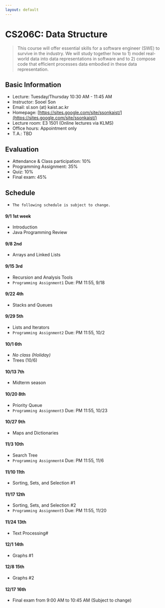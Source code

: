 ```yaml
---
layout: default
---
```


# **CS206C**: Data Structure

> This course will offer essential skills for a software engineer (SWE) to survive in the industry. We will study together how to 1) model real-world data into data representations in software and to 2) compose code that efficient processes data embodied in these data representation.  


## Basic Information
 * Lecture: Tuesday/Thursday 10:30 AM - 11:45 AM
 * Instructor: Sooel Son
 * Email: sl.son (at) kaist.ac.kr
 * Homepage: [https://sites.google.com/site/ssonkaist/](https://sites.google.com/site/ssonkaist/)
 * Lecture room: E3 1501 (Online lectures via KLMS)
 * Office hours: Appointment only
 * T.A.: TBD
 
## Evaluation
 * Attendance & Class participation: 10%
 * Programming Assignment: 35%
 * Quiz: 10%
 * Final exam: 45%

## Schedule

- `The following schedule is subject to change.`

#### 9/1 1st week
- Introduction
- Java Programming Review

#### 9/8 2nd
- Arrays and Linked Lists

#### 9/15 3rd
- Recursion and Analysis Tools
- `Programming Assignment1` Due: PM 11:55, 9/18 
  
#### 9/22 4th
- Stacks and Queues

#### 9/29 5th
- Lists and Iterators
- `Programming Assignment2` Due: PM 11:55, 10/2 
 
#### 10/1 6th
- _No class (Holiday)_
- Trees (10/6)

#### 10/13 7th
- Midterm season

#### 10/20 8th
- Priority Queue
- `Programming Assignment3` Due: PM 11:55, 10/23
  
#### 10/27 9th
- Maps and Dictionaries

#### 11/3 10th
- Search Tree
- `Programming Assignment4` Due: PM 11:55, 11/6
  
#### 11/10 11th
- Sorting, Sets, and Selection #1
  
#### 11/17 12th
- Sorting, Sets, and Selection #2
- `Programming Assignment5` Due: PM 11:55, 11/20

#### 11/24 13th
- Text Processing#

#### 12/1 14th
- Graphs #1

#### 12/8 15th
- Graphs #2

#### 12/17 16th
- Final exam from 9:00 AM to 10:45 AM (Subject to change)
